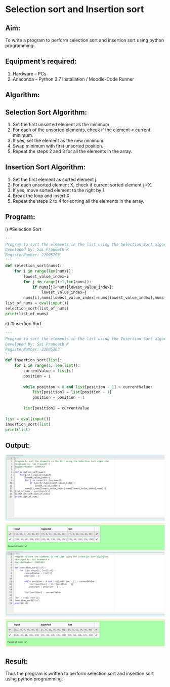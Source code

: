 # Selection sort and Insertion sort
## Aim:
To write a program to perform selection sort and insertion sort using python programming.
## Equipment’s required:
1.	Hardware – PCs
2.	Anaconda – Python 3.7 Installation / Moodle-Code Runner
## Algorithm:
## Selection Sort Algorithm:
1.	Set the first unsorted element as the minimum
2.	For each of the unsorted elements, check if the element < current minimum.
3.	If yes, set the element as the new minimum.
4.	Swap minimum with first unsorted position.
5.	Repeat the steps 2 and 3 for all the elements in the array.
## Insertion Sort Algorithm:
1.	Set the first element as sorted element j.
2.	For each unsorted element X, check if current sorted element j >X.
3.	If yes, move sorted element to the right by 1.
4.	Break the loop and insert X.
5.	Repeat the steps 2 to 4 for sorting all the elements in the array.
## Program:
i)	#Selection Sort
```python
''' 
Program to sort the elements in the list using the Selection Sort algorithm.
Developed by: Sai Praneeth K
RegisterNumber: 22005263
'''
def selection_sort(nums):
    for i in range(len(nums)):
        lowest_value_index=i
        for j in range(i+1,len(nums)):
            if nums[j]<nums[lowest_value_index]:
                lowest_value_index=j
        nums[i],nums[lowest_value_index]=nums[lowest_value_index],nums[i]
list_of_nums = eval(input())
selection_sort(list_of_nums)
print(list_of_nums)
```
ii)	#Insertion Sort
```python
''' 
Program to sort the elements in the list using the Insertion Sort algorithm.
Developed by: Sai Praneeth K
RegisterNumber: 22005263
'''
def insertion_sort(list): 
    for i in range(1, len(list)): 
        currentValue = list[i] 
        position = i 
  
        while position > 0 and list[position - 1] > currentValue: 
            list[position] = list[position - 1] 
            position = position - 1
  
        list[position] = currentValue 

list = eval(input())
insertion_sort(list)
print(list)
```

## Output:
![MODEL](/Screenshot%20(59).png)
![MODEL](/Screenshot%20(60).png)
## Result:
Thus the program is written to perform selection sort and insertion sort using python programming.
